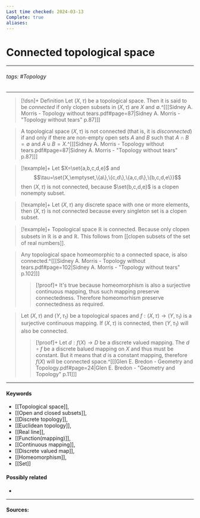 ```yaml
---
Last time checked: 2024-03-13
Complete: true
aliases:
---
```

# Connected topological space
***
###### tags: #Topology 
***
>[!dsn]+ Definition
>Let $(X,\tau)$ be a topological space. Then it is said to be *connected* if only clopen subsets in $(X,\tau)$ are $X$ and $\emptyset$.^[[[Sidney A. Morris - Topology without tears.pdf#page=87|Sidney A. Morris - "Topology without tears" p.87]]]

>A topological space $(X,\tau)$ is not connected (that is, it is *disconnected*) if and only if there are non-empty open sets $A$ and $B$ such that $A\cap B=\emptyset$ and $A\cup B=X$.^[[[Sidney A. Morris - Topology without tears.pdf#page=87|Sidney A. Morris - "Topology without tears" p.87]]]

>[!example]+ 
>Let $X=\set{a,b,c,d,e}$ and $$\tau=\set{X,\emptyset,\{a\},\{c,d\},\{a,c,d\},\{b,c,d,e\}}$$ then $(X,\tau)$ is not connected, because $\set{b,c,d,e}$ is a clopen nonempty subset.

>[!example]+
>Let $(X,\tau)$ any discrete space with one or more elements, then $(X,\tau)$ is not connected because every singleton set is a clopen subset.

>[!example]+
>Topological space $\mathbb{R}$ is connected. Because only clopen subsets in $\mathbb{R}$ is $\emptyset$ and $\mathbb{R}$. This follows from [[clopen subsets of the set of real numbers]].

>Any topological space homeomorphic to a connected space, is also connected.^[[[Sidney A. Morris - Topology without tears.pdf#page=102|Sidney A. Morris - "Topology without tears" p.102]]]
>>[!proof]+
>>It's true because homeomorphism is also a surjective continuous mapping, thus such mapping preserve connectedness. Therefore homeomorhism preserve connectedness as required.

>Let $(X,\tau)$ and $(Y,\tau_{1})$ be a topological spaces and $f:(X,\tau)\to(Y,\tau_{1})$ is a surjective continuous mapping. If $(X,\tau)$ is connected, then $(Y,\tau_{1})$ will also be connected.
>>[!proof]+
>>Let $d:f(X)\to D$ be a discrete valued mapping. The $d\circ f$ be a discrete balued mapping on $X$ and thus must be constant. But it means that $d$ is a constant mapping, therefore $f(X)$ will be connected space.^[[[Glen E. Bredon - Geometry and Topology.pdf#page=24|Glen E. Bredon - "Geometry and Topology" p.11]]]


***
#### Keywords
- [[Topological space]],
- [[Open and closed subsets]],
- [[Discrete topology]],
- [[Euclidean topology]],
- [[Real line]],
- [[Function(mapping)]],
- [[Continuous mapping]],
- [[Discrete valued map]],
- [[Homeomorphism]],
- [[Set]]
#### Possibly related
- 
***
#### Sources:
